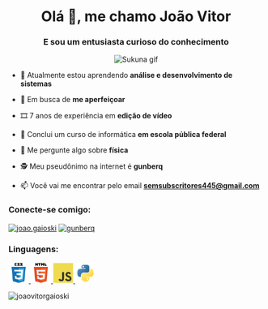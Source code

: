 <h1 align="center">Olá 👋, me chamo João Vitor</h1>
<h3 align="center">E sou um entusiasta curioso do conhecimento</h3>

<p align="center">
  <img src="sukuna.gif" alt="Sukuna gif" height="180" width="405">
</p>

- 🌱 Atualmente estou aprendendo **análise e desenvolvimento de sistemas**

- 🔭 Em busca de **me aperfeiçoar**

- 🎞️ 7 anos de experiência em **edição de vídeo**

- 📕 Conclui um curso de informática **em escola pública federal**
  
- 💬 Me pergunte algo sobre **física**
  
- 🕵 Meu pseudônimo na internet é **gunberq**

- 📫 Você vai me encontrar pelo email **semsubscritores445@gmail.com**

<h3 align="left">Conecte-se comigo:</h3>
<p align="left">
<a href="https://instagram.com/joao.gaioski" target="blank"><img align="center" src="https://raw.githubusercontent.com/rahuldkjain/github-profile-readme-generator/master/src/images/icons/Social/instagram.svg" alt="joao.gaioski" height="30" width="40" /></a>
<a href="https://www.youtube.com/@gunberq" target="blank"><img align="center" src="https://raw.githubusercontent.com/rahuldkjain/github-profile-readme-generator/master/src/images/icons/Social/youtube.svg" alt="gunberq" height="30" width="40" /></a>
</p>

<h3 align="left">Linguagens:</h3>
<p align="left"> <a href="https://www.w3schools.com/css/" target="_blank" rel="noreferrer"> <img src="https://raw.githubusercontent.com/devicons/devicon/master/icons/css3/css3-original-wordmark.svg" alt="css3" width="40" height="40"/> </a> <a href="https://www.w3.org/html/" target="_blank" rel="noreferrer"> <img src="https://raw.githubusercontent.com/devicons/devicon/master/icons/html5/html5-original-wordmark.svg" alt="html5" width="40" height="40"/> </a> <a href="https://developer.mozilla.org/en-US/docs/Web/JavaScript" target="_blank" rel="noreferrer"> <img src="https://raw.githubusercontent.com/devicons/devicon/master/icons/javascript/javascript-original.svg" alt="javascript" width="40" height="40"/> </a> <a href="https://www.python.org" target="_blank" rel="noreferrer"> <img src="https://raw.githubusercontent.com/devicons/devicon/master/icons/python/python-original.svg" alt="python" width="40" height="40"/> </a> </p>

<p align="left"> <img src="https://komarev.com/ghpvc/?username=joaovitorgaioski&label=Profile%20views&color=0e75b6&style=flat" alt="joaovitorgaioski" /> </p>

<!---
joaovitorgaioski/joaovitorgaioski is a ✨ special ✨ repository because its `README.md` (this file) appears on your GitHub profile.
You can click the Preview link to take a look at your changes.
--->
